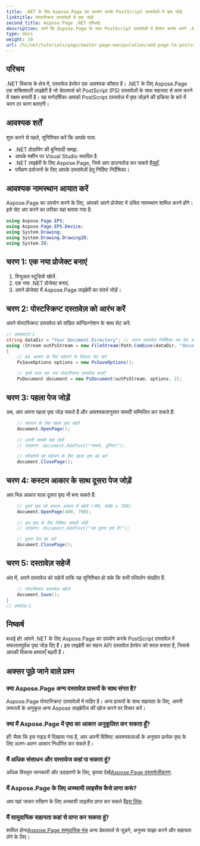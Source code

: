 ```yaml
---
title: .NET के लिए Aspose.Page का उपयोग करके PostScript दस्तावेज़ों में पृष्ठ जोड़ें
linktitle: पोस्टस्क्रिप्ट दस्तावेज़ों में पृष्ठ जोड़ें
second_title: Aspose.Page .NET एपीआई
description: जानें कि Aspose.Page के साथ PostScript दस्तावेज़ों में हेरफेर करके अपने .NET अनुप्रयोगों को कैसे बेहतर बनाया जाए। यह चरण-दर-चरण मार्गदर्शिका दस्तावेज़ को आरंभ करने के बारे में स्पष्ट निर्देश प्रदान करती है।
type: docs
weight: 10
url: /hi/net/tutorials/page/master-page-manipulation/add-page-to-postscript-document/
---
```

## परिचय

.NET विकास के क्षेत्र में, दस्तावेज़ हेरफेर एक आवश्यक कौशल है। .NET के लिए Aspose.Page एक शक्तिशाली लाइब्रेरी है जो डेवलपर्स को PostScript (PS) दस्तावेज़ों के साथ सहजता से काम करने में सक्षम बनाती है। यह मार्गदर्शिका आपको PostScript दस्तावेज़ में पृष्ठ जोड़ने की प्रक्रिया के बारे में चरण दर चरण बताएगी।

## आवश्यक शर्तें

शुरू करने से पहले, सुनिश्चित करें कि आपके पास:

- .NET प्रोग्रामिंग की बुनियादी समझ.
- आपके मशीन पर Visual Studio स्थापित है.
-  .NET लाइब्रेरी के लिए Aspose.Page, जिसे आप डाउनलोड कर सकते हैं[यहाँ](https://releases.aspose.com/page/net/).
- परीक्षण प्रयोजनों के लिए आपके दस्तावेज़ों हेतु निर्दिष्ट निर्देशिका।

## आवश्यक नामस्थान आयात करें

Aspose.Page का उपयोग करने के लिए, आपको अपने प्रोजेक्ट में उचित नामस्थान शामिल करने होंगे। इसे सेट अप करने का तरीका यहां बताया गया है:

```csharp
using Aspose.Page.EPS;
using Aspose.Page.EPS.Device;
using System.Drawing;
using System.Drawing.Drawing2D;
using System.IO;
```

## चरण 1: एक नया प्रोजेक्ट बनाएं

1. विजुअल स्टूडियो खोलें.
2. एक नया .NET प्रोजेक्ट बनाएं.
3. अपने प्रोजेक्ट में Aspose.Page लाइब्रेरी का संदर्भ जोड़ें।

## चरण 2: पोस्टस्क्रिप्ट दस्तावेज़ को आरंभ करें

अपने पोस्टस्क्रिप्ट दस्तावेज़ को वांछित कॉन्फ़िगरेशन के साथ सेट करें:

```csharp
// एक्सस्टार्ट:1
string dataDir = "Your Document Directory"; // अपना दस्तावेज़ निर्देशिका पथ सेट करें
using (Stream outPsStream = new FileStream(Path.Combine(dataDir, "document1.ps"), FileMode.Create))
{
    // A4 आकार के लिए सहेजने के विकल्प सेट करें
    PsSaveOptions options = new PsSaveOptions();
    
    // पृष्ठों वाला एक नया पोस्टस्क्रिप्ट दस्तावेज़ बनाएँ
    PsDocument document = new PsDocument(outPsStream, options, 2);
```

## चरण 3: पहला पेज जोड़ें

अब, आप अपना पहला पृष्ठ जोड़ सकते हैं और आवश्यकतानुसार सामग्री सम्मिलित कर सकते हैं:

```csharp
    // संपादन के लिए पहला पृष्ठ खोलें
    document.OpenPage();
    
    // अपनी सामग्री यहां जोड़ें
    // उदाहरण: document.AddText("नमस्ते, दुनिया!");

    // परिवर्तनों को सहेजने के लिए पहला पृष्ठ बंद करें
    document.ClosePage();
```

## चरण 4: कस्टम आकार के साथ दूसरा पेज जोड़ें

आप भिन्न आकार वाला दूसरा पृष्ठ भी बना सकते हैं:

```csharp
    // दूसरे पृष्ठ को कस्टम आकार में खोलें (जैसे, 400 x 700)
    document.OpenPage(400, 700);
    
    // इस पृष्ठ के लिए विशिष्ट सामग्री जोड़ें
    // उदाहरण: document.AddText("यह दूसरा पृष्ठ है!");

    // दूसरा पेज बंद करें
    document.ClosePage();
```

## चरण 5: दस्तावेज़ सहेजें

अंत में, अपने दस्तावेज़ को सहेजें ताकि यह सुनिश्चित हो सके कि सभी परिवर्तन संग्रहीत हैं:

```csharp
    // पोस्टस्क्रिप्ट दस्तावेज़ सहेजें
    document.Save();
}
// एक्सएंड:1
```

## निष्कर्ष

बधाई हो! आपने .NET के लिए Aspose.Page का उपयोग करके PostScript दस्तावेज़ में सफलतापूर्वक पृष्ठ जोड़ दिए हैं। इस लाइब्रेरी का सहज API दस्तावेज़ हेरफेर को सरल बनाता है, जिससे आपकी विकास क्षमताएँ बढ़ती हैं।

## अक्सर पूछे जाने वाले प्रश्न

### क्या Aspose.Page अन्य दस्तावेज़ प्रारूपों के साथ संगत है?  
Aspose.Page पोस्टस्क्रिप्ट दस्तावेज़ों में माहिर है। अन्य प्रारूपों के साथ सहायता के लिए, अपनी ज़रूरतों के अनुकूल अन्य Aspose लाइब्रेरीज़ की खोज करने पर विचार करें।

### क्या मैं Aspose.Page में पृष्ठ का आकार अनुकूलित कर सकता हूँ?  
हाँ! जैसा कि इस गाइड में दिखाया गया है, आप अपनी विशिष्ट आवश्यकताओं के अनुसार प्रत्येक पृष्ठ के लिए अलग-अलग आकार निर्धारित कर सकते हैं।

### मैं अधिक संसाधन और दस्तावेज कहां पा सकता हूं?  
 अधिक विस्तृत जानकारी और उदाहरणों के लिए, कृपया देखें[Aspose.Page दस्तावेज़ीकरण](https://reference.aspose.com/page/net/).

### मैं Aspose.Page के लिए अस्थायी लाइसेंस कैसे प्राप्त करूं?  
 आप यहां जाकर परीक्षण के लिए अस्थायी लाइसेंस प्राप्त कर सकते हैं[इस लिंक](https://purchase.conholdate.com/temporary-license/).

### मैं सामुदायिक सहायता कहां से प्राप्त कर सकता हूं?  
 शामिल होना[Aspose.Page सामुदायिक मंच](https://forum.aspose.com/c/page/39) अन्य डेवलपर्स से जुड़ने, अनुभव साझा करने और सहायता लेने के लिए।